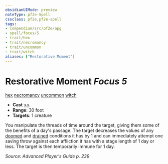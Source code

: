 ```yaml
---
obsidianUIMode: preview
noteType: pf2e-Spell
cssclass: pf2e,pf2e-spell
tags:
- compendium/src/pf2e/apg
- spell/focus/5
- trait/hex
- trait/necromancy
- trait/uncommon
- trait/witch
aliases: ["Restorative Moment"]
---
```

# Restorative Moment *Focus 5*   
[hex](rules/traits/hex-apg.md "Hex Combat Trait")  [necromancy](rules/traits/necromancy.md "Necromancy School Trait")  [uncommon](rules/traits/uncommon.md "Uncommon Rarity Trait")  [witch](rules/traits/witch-apg.md "Witch Class Trait")  

- **Cast** [>>](rules/core-rulebook/chapter-9-playing-the-game.md#Actions "Two-Action") 
- **Range**: 30 foot
- **Targets**: 1 creature

You manipulate the threads of time around the target, giving them some of the benefits of a day's passage. The target decreases the values of any [doomed](rules/conditions.md#Doomed) and [drained](rules/conditions.md#Drained) conditions it has by 1 and can immediately attempt one saving throw against each affliction it has with a stage length of 1 day or less. The target is then temporarily immune for 1 day.

*Source: Advanced Player's Guide p. 239*